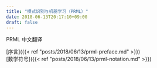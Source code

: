 ```yaml
---
title: "模式识别与机器学习（PRML）"
date: 2018-06-13T20:17:10+09:00
draft: false
---
```


PRML 中文翻译

[序言]({{< ref "posts/2018/06/13/prml-preface.md" >}})  
[数学符号]({{< ref "posts/2018/06/13/prml-notation.md" >}})  
